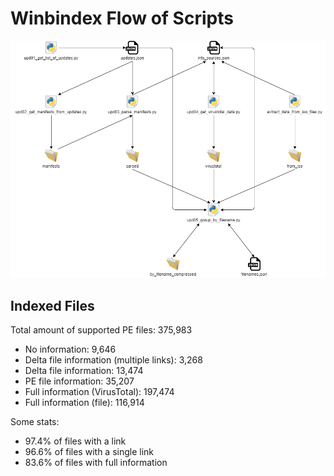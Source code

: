 # Winbindex Flow of Scripts

![winbindex-scripts-flow.png](winbindex-scripts-flow.png)

## Indexed Files

<!--FileStats-->
Total amount of supported PE files: 375,983

* No information: 9,646
* Delta file information (multiple links): 3,268
* Delta file information: 13,474
* PE file information: 35,207
* Full information (VirusTotal): 197,474
* Full information (file): 116,914

Some stats:

* 97.4% of files with a link
* 96.6% of files with a single link
* 83.6% of files with full information
<!--/FileStats-->
